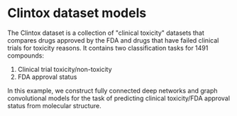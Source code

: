 # Clintox dataset models

The Clintox dataset is a collection of "clinical toxicity" datasets that compares drugs approved by the FDA and drugs that have failed clinical trials for toxicity reasons. It contains two classification tasks for 1491 compounds:

1) Clinical trial toxicity/non-toxicity
2) FDA approval status

In this example, we construct fully connected deep networks and
graph convolutional models for the task of predicting clinical
toxicity/FDA approval status from molecular structure.


